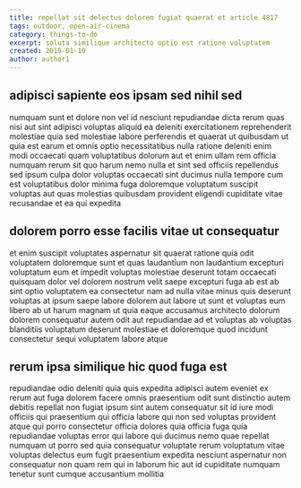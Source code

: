 ```yaml
---
title: repellat sit delectus dolorem fugiat quaerat et article 4817
tags: outdoor, open-air-cinema
category: things-to-do
excerpt: soluta similique architecto optio est ratione voluptatem
created: 2019-01-10
author: author1
---
```


## adipisci sapiente eos ipsam sed nihil sed

numquam sunt et dolore non vel id nesciunt repudiandae dicta rerum quas nisi aut sint adipisci voluptas aliquid ea deleniti exercitationem reprehenderit molestiae quia sed molestiae labore perferendis et quaerat ut quibusdam ut quia est earum et omnis optio necessitatibus nulla ratione deleniti enim modi occaecati quam voluptatibus dolorum aut et enim ullam rem officia numquam rerum sit quo harum nemo nulla et sint sed officiis repellendus sed ipsum culpa dolor voluptas occaecati sint ducimus nulla tempore cum est voluptatibus dolor minima fuga doloremque voluptatum suscipit voluptas aut quas molestias quibusdam provident eligendi cupiditate vitae recusandae et ea qui expedita

## dolorem porro esse facilis vitae ut consequatur

et enim suscipit voluptates aspernatur sit quaerat ratione quia odit voluptatem doloremque sunt et quas laudantium non laudantium excepturi voluptatum eum et impedit voluptas molestiae deserunt totam occaecati quisquam dolor vel dolorem nostrum velit saepe excepturi fuga ab est ab sint optio voluptatem ea consectetur nam ad nulla vitae minus quis deserunt voluptas at ipsum saepe labore dolorem aut labore ut sunt et voluptas eum libero ab ut harum magnam ut quia eaque accusamus architecto dolorum dolorem consequatur autem odit aut repudiandae ad et voluptas ab voluptas blanditiis voluptatum deserunt molestiae et doloremque quod incidunt consectetur sequi voluptatem labore atque

## rerum ipsa similique hic quod fuga est

repudiandae odio deleniti quia quis expedita adipisci autem eveniet ex rerum aut fuga dolorem facere omnis praesentium odit sunt distinctio autem debitis repellat non fugiat ipsum sint autem consequatur sit id iure modi officiis qui praesentium qui officia labore qui non sed voluptas provident atque qui porro consectetur officia dolores quia officia fuga quia repudiandae voluptas error qui labore qui ducimus nemo quae repellat numquam ut porro sed quia consequatur voluptate rerum voluptatum vitae voluptas delectus eum fugit praesentium expedita nesciunt aspernatur non consequatur non quam rem qui in laborum hic aut id cupiditate numquam tenetur sunt cumque accusantium mollitia
